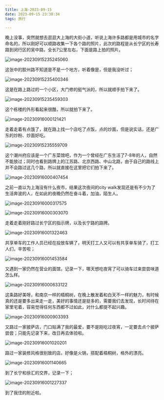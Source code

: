 ```yaml
---
title: 上海-2023-09-15
date: 2023-09-15 23:38:34
tags: 旅行

---
```


晚上没事，突然就想去逛逛大上海的大街小道，听说上海许多路都是用城市的名字命名的，所以刚好可以顺路收集一下各个路的照片，此次的路程是从长宁区的长寿路到闵行区的吴中路，全长7公里左右，下面是路上拍的照片。

![image-20230915235245060](https://hexo-blog-robin.oss-cn-shanghai.aliyuncs.com/2023/09/16/2151694792733_.pic_hd.jpg)

这张中的胶州路不知道是不是一个地方，听着像是，但是我没听过；

![image-20230915235400346](https://hexo-blog-robin.oss-cn-shanghai.aliyuncs.com/2023/09/16/2161694792739_.pic_hd.jpg)

这是在路上路过的一个小区，大门修的挺气派的，所以就顺手拍下来了。

![image-20230915235459303](https://hexo-blog-robin.oss-cn-shanghai.aliyuncs.com/2023/09/16/2181694792751_.pic_hd.jpg)

这个栋楼的外形看起来很酷，所以就拍下来了。

![image-20230916000121421](https://hexo-blog-robin.oss-cn-shanghai.aliyuncs.com/2023/09/16/2221694792789_.pic_hd.jpg)

走着走着有点饿了，就在路上找一个店吃了点饭，点的炒面，但是说实话，还是广东的炒粉、炒面好吃。

![image-20230915235559709](https://hexo-blog-robin.oss-cn-shanghai.aliyuncs.com/2023/09/16/2201694792771_.pic_hd.jpg)

这个潮州府应该是一个广东菜馆吧，作为一个曾经在广东生活了7-8年的人，自然不能放过；同时也看到路牌上的江苏路、北京西路、中山北路，由于自己的路线上并不会路过这几个路，所以就直接在这里把它们拍下来了。

![image-20230916000407454](https://hexo-blog-robin.oss-cn-shanghai.aliyuncs.com/2023/09/16/2251694792810_.pic_hd.jpg)

之前一直以为上海没有什么夜市，结果这次夜间的city walk发现还是有不少为了生活奔波的人，在如此的夜晚仍然在奋斗着，加油，陌生人。

![image-20230916000317575](https://hexo-blog-robin.oss-cn-shanghai.aliyuncs.com/2023/09/16/2241694792804_.pic_hd.jpg)

![image-20230916000303070](https://hexo-blog-robin.oss-cn-shanghai.aliyuncs.com/2023/09/16/2231694792795_.pic_hd.jpg)

走着走着刚好路过长宁区的指示牌，以及长宁路的路牌。

![image-20230916001322463](https://hexo-blog-robin.oss-cn-shanghai.aliyuncs.com/2023/09/16/2441694792982_.pic_hd.jpg)

共享单车的工作人员已经在投放车辆了，明天打工人又可以有共享单车骑了，打工人们，辛苦啦；

![image-20230916001453584](https://hexo-blog-robin.oss-cn-shanghai.aliyuncs.com/2023/09/16/2461694793000_.pic_hd.jpg)

又遇到一家仍然在营业的面馆，记录一下，哪天想吃夜宵了可以骑车过来尝尝味道怎么样。

![image-20230916000633122](https://hexo-blog-robin.oss-cn-shanghai.aliyuncs.com/2023/09/16/2281694792832_.pic_hd.jpg)

这条路好美呀，和南京一样的梧桐树，在晚上散发着和白天不一样的魅力，有时候真的还是要多出来走一走，美好的事情还是挺多的，需要我们去发现，长时间待在家里宅着，容易觉得任何东西都不过如此，对什么都提不起兴趣。

![image-20230916000903393](https://hexo-blog-robin.oss-cn-shanghai.aliyuncs.com/2023/09/16/2311694792851_.pic_hd.jpg)

又路过一家披萨店，门口贴满了我的最爱，要不是刚吃过夜宵，一定要去点个披萨尝尝；只能先记录下来，改日再去体验啦。

![image-20230916001020201](https://hexo-blog-robin.oss-cn-shanghai.aliyuncs.com/2023/09/16/2321694792862_.pic_hd.jpg)

路过一家装修风格很别致的店，好像是火锅，搭配着梧桐树，格外的漂亮。

![image-20230916001140665](https://hexo-blog-robin.oss-cn-shanghai.aliyuncs.com/2023/09/16/2361694792912_.pic_hd.jpg)

到了长宁和徐汇的交界，记录一下；

![image-20230916001227337](https://hexo-blog-robin.oss-cn-shanghai.aliyuncs.com/2023/09/16/2381694792929_.pic_hd.jpg)

到了我住的附近啦。

